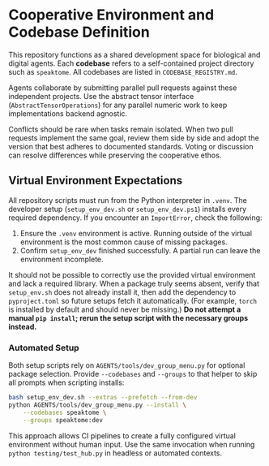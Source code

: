 # Cooperative Environment and Codebase Definition

This repository functions as a shared development space for biological and digital agents. Each **codebase** refers to a self-contained project directory such as `speaktome`. All codebases are listed in `CODEBASE_REGISTRY.md`.

Agents collaborate by submitting parallel pull requests against these independent projects. Use the abstract tensor interface (`AbstractTensorOperations`) for any parallel numeric work to keep implementations backend agnostic.

Conflicts should be rare when tasks remain isolated. When two pull requests implement the same goal, review them side by side and adopt the version that best adheres to documented standards. Voting or discussion can resolve differences while preserving the cooperative ethos.

## Virtual Environment Expectations

All repository scripts must run from the Python interpreter in `.venv`. The
developer setup (`setup_env_dev.sh` or `setup_env_dev.ps1`) installs every
required dependency. If you encounter an `ImportError`, check the following:

1. Ensure the `.venv` environment is active. Running outside of the virtual
   environment is the most common cause of missing packages.
2. Confirm `setup_env_dev` finished successfully. A partial run can leave the
   environment incomplete.

It should not be possible to correctly use the provided virtual environment and
lack a required library. When a package truly seems absent, verify that
`setup_env.sh` does not already install it, then add the dependency to
`pyproject.toml` so future setups fetch it automatically. (For example, `torch`
is installed by default and should never be missing.) **Do not attempt a manual
`pip install`; rerun the setup script with the necessary groups instead.**

### Automated Setup

Both setup scripts rely on `AGENTS/tools/dev_group_menu.py` for optional
package selection. Provide `--codebases` and `--groups` to that helper to skip
all prompts when scripting installs:

```bash
bash setup_env_dev.sh --extras --prefetch --from-dev
python AGENTS/tools/dev_group_menu.py --install \
    --codebases speaktome \
    --groups speaktome:dev
```

This approach allows CI pipelines to create a fully configured virtual
environment without human input. Use the same invocation when running
`python testing/test_hub.py` in headless or automated contexts.

